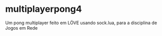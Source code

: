 # multiplayerpong4
Um pong multiplayer feito em LÖVE usando sock.lua, para a disciplina de Jogos em Rede

